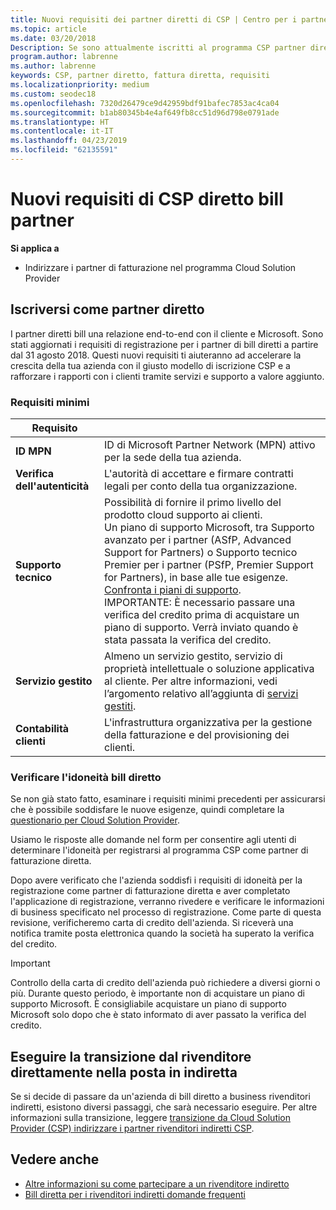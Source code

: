 ```yaml
---
title: Nuovi requisiti dei partner diretti di CSP | Centro per i partner
ms.topic: article
ms.date: 03/20/2018
Description: Se sono attualmente iscritti al programma CSP partner diretto, è necessario preparare soddisfare questi requisiti di servizi e supporto aggiornato.
program.author: labrenne
ms.author: labrenne
keywords: CSP, partner diretto, fattura diretta, requisiti
ms.localizationpriority: medium
ms.custom: seodec18
ms.openlocfilehash: 7320d26479ce9d42959bdf91bafec7853ac4ca04
ms.sourcegitcommit: b1ab80345b4e4af649fb8cc51d96d798e0791ade
ms.translationtype: HT
ms.contentlocale: it-IT
ms.lasthandoff: 04/23/2019
ms.locfileid: "62135591"
---
```

# <a name="csp-direct-bill-partner-new-requirements"></a>Nuovi requisiti di CSP diretto bill partner

**Si applica a**

- Indirizzare i partner di fatturazione nel programma Cloud Solution Provider

## <a name="enroll-as-a-direct-partner"></a>Iscriversi come partner diretto

I partner diretti bill una relazione end-to-end con il cliente e Microsoft. Sono stati aggiornati i requisiti di registrazione per i partner di bill diretti a partire dal 31 agosto 2018. Questi nuovi requisiti ti aiuteranno ad accelerare la crescita della tua azienda con il giusto modello di iscrizione CSP e a rafforzare i rapporti con i clienti tramite servizi e supporto a valore aggiunto.

### <a name="minimum-requirements"></a>Requisiti minimi

|**Requisito**|                             |
|--------------------------------|--------------------------------------------------------------|
|**ID MPN**   |ID di Microsoft Partner Network (MPN) attivo per la sede della tua azienda.    |
|**Verifica dell'autenticità**   |L'autorità di accettare e firmare contratti legali per conto della tua organizzazione.|
|**Supporto tecnico**   |Possibilità di fornire il primo livello del prodotto cloud supporto ai clienti. <br>Un piano di supporto Microsoft, tra Supporto avanzato per i partner (ASfP, Advanced Support for Partners) o Supporto tecnico Premier per i partner (PSfP, Premier Support for Partners), in base alle tue esigenze. [Confronta i piani di supporto](https://partner.microsoft.com/en-US/support/partnersupport).<br> IMPORTANTE: È necessario passare una verifica del credito prima di acquistare un piano di supporto. Verrà inviato quando è stata passata la verifica del credito. |
|**Servizio gestito**   |Almeno un servizio gestito, servizio di proprietà intellettuale o soluzione applicativa al cliente. Per altre informazioni, vedi l’argomento relativo all’aggiunta di [servizi gestiti](https://partner.microsoft.com/en-US/business-opportunities/managed-services-provider).|
|**Contabilità clienti** |L'infrastruttura organizzativa per la gestione della fatturazione e del provisioning dei clienti.

### <a name="verify-direct-bill-eligibility"></a>Verificare l'idoneità bill diretto

Se non già stato fatto, esaminare i requisiti minimi precedenti per assicurarsi che è possibile soddisfare le nuove esigenze, quindi completare la [questionario per Cloud Solution Provider](https://partner.microsoft.com/cloud-solution-provider/assessment).

Usiamo le risposte alle domande nel form per consentire agli utenti di determinare l'idoneità per registrarsi al programma CSP come partner di fatturazione diretta.

Dopo avere verificato che l'azienda soddisfi i requisiti di idoneità per la registrazione come partner di fatturazione diretta e aver completato l'applicazione di registrazione, verranno rivedere e verificare le informazioni di business specificato nel processo di registrazione. Come parte di questa revisione, verificheremo carta di credito dell'azienda. Si riceverà una notifica tramite posta elettronica quando la società ha superato la verifica del credito.

>[!IMPORTANT]
>Controllo della carta di credito dell'azienda può richiedere a diversi giorni o più. Durante questo periodo, è importante non di acquistare un piano di supporto Microsoft. È consigliabile acquistare un piano di supporto Microsoft solo dopo che è stato informato di aver passato la verifica del credito.

## <a name="transition-from-direct-to-indirect-reseller"></a>Eseguire la transizione dal rivenditore direttamente nella posta in indiretta

Se si decide di passare da un'azienda di bill diretto a business rivenditori indiretti, esistono diversi passaggi, che sarà necessario eseguire. Per altre informazioni sulla transizione, leggere [transizione da Cloud Solution Provider (CSP) indirizzare i partner rivenditori indiretti CSP](transition-direct-to-indirect.md). 

## <a name="see-also"></a>Vedere anche

- [Altre informazioni su come partecipare a un rivenditore indiretto](https://assetsprod.microsoft.com/csp-directbill-to-indirect-transition.pdf)
- [Bill diretta per i rivenditori indiretti domande frequenti](https://assetsprod.microsoft.com/mpn/direct-bill-partner-faq.pdf)
